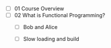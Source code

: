 - [ ] 01 Course Overview
- [ ] 02 What is Functional Programming?
  - [ ] Bob and Alice
  - [ ] Slow loading and build
  

